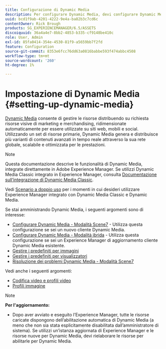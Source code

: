 ```yaml
---
title: Configurazione di Dynamic Media
description: Per configurare Dynamic Media, devi configurare Dynamic Media e gestire i predefiniti per immagini e visualizzatori.
uuid: bcd1f9ab-4201-4222-9e4a-ba82b3c7cd6c
contentOwner: Rick Brough
products: SG_EXPERIENCEMANAGER/6.5/ASSETS
discoiquuid: 36a4a4e7-8bb2-4853-b335-cf9148be410c
role: User, Admin
exl-id: 85fa0414-354e-4530-81f9-a5659bb7f2fd
feature: Configuration
source-git-commit: 8353e6fcc76dd63a0816babbe593f474abbc4508
workflow-type: tm+mt
source-wordcount: '260'
ht-degree: 1%

---
```


# Impostazione di Dynamic Media {#setting-up-dynamic-media}

[Dynamic Media](https://business.adobe.com/products/experience-manager/assets/dynamic-media.html) consente di gestire le risorse distribuendo su richiesta risorse visive di marketing e merchandising, ridimensionate automaticamente per essere utilizzate su siti web, mobili e social. Utilizzando un set di risorse primarie, Dynamic Media genera e distribuisce più varianti di contenuti avanzati in tempo reale attraverso la sua rete globale, scalabile e ottimizzata per le prestazioni.

>[!NOTE]
>
>Questa documentazione descrive le funzionalità di Dynamic Media, integrate direttamente in Adobe Experience Manager. Se utilizzi Dynamic Media Classic integrato in Experience Manager, consulta [Documentazione sull’integrazione di Dynamic Media Classic](/help/sites-administering/scene7.md).
>
>Vedi [Scenario a doppio uso](/help/sites-administering/scene7.md#dual-use-scenario) per i momenti in cui desideri utilizzare Experience Manager integrato con Dynamic Media Classic e Dynamic Media.

Se stai amministrando Dynamic Media, i seguenti argomenti sono di interesse:

* [Configurare Dynamic Media - Modalità Scene7](config-dms7.md) - Utilizza questa configurazione se sei un nuovo cliente Dynamic Media.
* [Configurare Dynamic Media - Modalità ibrida](config-dynamic.md) - Utilizza questa configurazione se sei un Experience Manager di aggiornamento cliente Dynamic Media esistente.
* [Gestire i predefiniti per immagini](managing-image-presets.md)
* [Gestire i predefiniti per visualizzatori](managing-viewer-presets.md)
* [Risoluzione dei problemi Dynamic Media - Modalità Scene7](troubleshoot-dms7.md)

Vedi anche i seguenti argomenti:

* [Codifica video e profili video](video-profiles.md)
* [Profili immagine](image-profiles.md)

>[!NOTE]
>
>**Per l&#39;aggiornamento:**
>
>* Dopo aver avviato e eseguito l’Experience Manager, tutte le risorse caricate dispongono dell’abilitazione automatica di Dynamic Media (a meno che non sia stata esplicitamente disabilitata dall’amministratore di sistema). Se utilizzi un’istanza aggiornata di Experience Manager e le risorse nuove per Dynamic Media, devi rielaborare le risorse per abilitarle per Dynamic Media.



